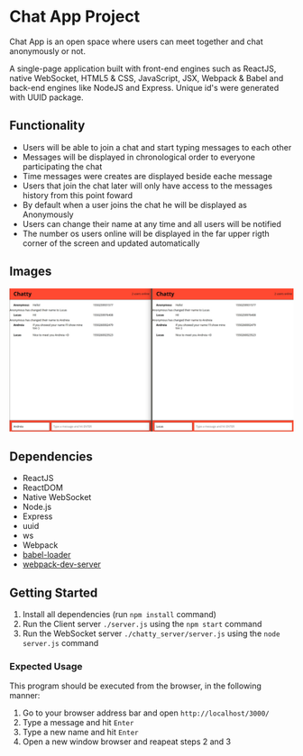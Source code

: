 # Chat App Project

Chat App is an open space where users can meet together and chat anonymously or not.

A single-page application built with front-end engines such as ReactJS, native WebSocket, HTML5 & CSS, JavaScript, JSX, Webpack & Babel and back-end engines like NodeJS and Express. Unique id's were generated with UUID package.

## Functionality

- Users will be able to join a chat and start typing messages to each other
- Messages will be displayed in chronological order to everyone participating the chat
- Time messages were creates are displayed beside eache message
- Users that join the chat later will only have access to the messages history from this point foward
- By default when a user joins the chat he will be displayed as Anonymously
- Users can change their name at any time and all users will be notified
- The number os users online will be displayed in the far upper rigth corner of the screen and updated automatically

## Images

!["Screenshot of chat"](https://github.com/PointCodeZero/Chatty-App/blob/master/docs/chat.jpg?raw=true)

## Dependencies

- ReactJS
- ReactDOM
- Native WebSocket
- Node.js
- Express
- uuid
- ws
- Webpack
- [babel-loader](https://github.com/babel/babel-loader)
- [webpack-dev-server](https://github.com/webpack/webpack-dev-server)

## Getting Started

1. Install all dependencies (run `npm install` command)
2. Run the Client server `./server.js` using the `npm start` command
3. Run the WebSocket server `./chatty_server/server.js` using the `node server.js` command

### Expected Usage

This program should be executed from the browser, in the following manner:

1. Go to your browser address bar and open `http://localhost/3000/`
2. Type a message and hit `Enter`
3. Type a new name and hit `Enter`
4. Open a new window browser and reapeat steps 2 and 3
